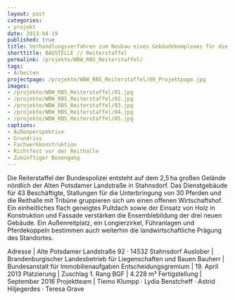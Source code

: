 ```yaml
---
layout: post
categories:
- projekt
date: 2013-04-19
published: true
title: Verhandlungsverfahren zum Neubau eines Gebäudekomplexes für die Reiterstaffel der Bundespolizei
shorttitle: BAUSTELLE // Reiterstaffel
permalink: /projekte/WBW_RBS_Reiterstaffel/
tags: 
- Arbeiten
projectpage: /projekte/WBW_RBS_Reiterstaffel/00_Projektpage.jpg
images:
- /projekte/WBW_RBS_Reiterstaffel/01.jpg
- /projekte/WBW_RBS_Reiterstaffel/02.jpg
- /projekte/WBW_RBS_Reiterstaffel/03.jpg
- /projekte/WBW_RBS_Reiterstaffel/04.jpg
- /projekte/WBW_RBS_Reiterstaffel/05.jpg
captions:
- Außenperspektive
- Grundriss
- Fachwerkkonstruktion
- Richtfest vor der Reithalle
- Zukünftiger Boxengang
---
```

Die Reiterstaffel der Bundespolizei entsteht auf dem 2,5 ha großen Gelände nördlich der Alten Potsdamer Landstraße in Stahnsdorf. Das Dienstgebäude für 43 Beschäftigte, Stallungen für die Unterbringung von 30 Pferden und die Reithalle mit Tribüne gruppieren sich um einen offenen Wirtschaftshof. Ein einheitliches flach geneigtes Pultdach sowie der Einsatz von Holz in Konstruktion und Fassade verstärken die Ensemblebildung der drei neuen Gebäude. Ein Außenreitplatz, ein Longierzirkel, Führanlagen und Pferdekoppeln bestimmen auch weiterhin die landwirtschaftliche Prägung des Standortes.

Adresse					|	Alte Potsdamer Landstraße 92 · 14532 Stahnsdorf
Auslober				|	Brandenburgischer Landesbetrieb für Liegenschaften und Bauen
Bauherr					|	Bundesanstalt für Immobilienaufgaben
Entscheidungsgremium	|	19. April 2013
Platzierung				|	Zuschlag 1. Rang
BGF						|	4.228 m²
Fertigstellung			|	September 2016
Projektteam				|	Tiemo Klumpp · Lydia Benstcheff · Astrid Hiljegerdes · Teresa Grave